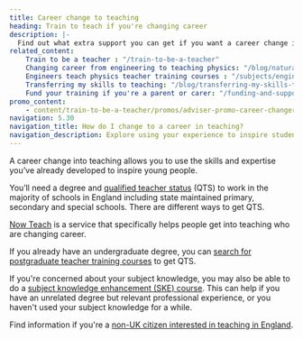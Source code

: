 ```yaml
---
title: Career change to teaching
heading: Train to teach if you're changing career
description: |-
  Find out what extra support you can get if you want a career change into teaching. Bring your skills and experience to life in the classroom.
related_content:
    Train to be a teacher : "/train-to-be-a-teacher"
    Changing career from engineering to teaching physics: "/blog/natural-transition-from-engineering-to-teaching-physics"
    Engineers teach physics teacher training courses : "/subjects/engineers-teach-physics"
    Transferring my skills to teaching: "/blog/transferring-my-skills-to-teaching"
    Fund your training if you're a parent or carer: "/funding-and-support/if-youre-a-parent-or-carer"
promo_content:
    - content/train-to-be-a-teacher/promos/adviser-promo-career-changers
navigation: 5.30
navigation_title: How do I change to a career in teaching?
navigation_description: Explore using your experience to inspire students by bringing your skills and expertise to the classroom.
---
```


A career change into teaching allows you to use the skills and expertise you’ve already developed to inspire young people.

You’ll need a degree and [qualified teacher status](/what-is-qts) (QTS) to work in the majority of schools in England including state maintained primary, secondary and special schools. There are different ways to get QTS.

[Now Teach](https://nowteach.org.uk/) is a service that specifically helps people get into teaching who are changing career.

If you already have an undergraduate degree, you can [search for postgraduate teacher training courses](https://www.find-postgraduate-teacher-training.service.gov.uk/) to get QTS.

If you're concerned about your subject knowledge, you may also be able to do a <a href="/how-to-apply-for-teacher-training/subject-knowledge-enhancement">subject knowledge enhancement (SKE) course</a>. This can help if you have an unrelated degree but relevant professional experience, or you haven't used your subject knowledge for a while.

Find information if you're a [non-UK citizen interested in teaching in England](/non-uk-teachers).
